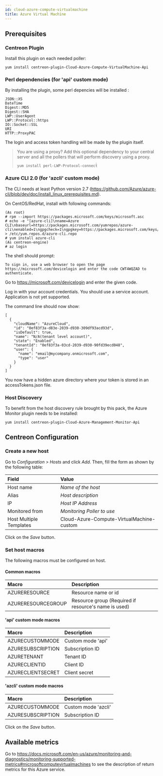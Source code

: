 ```yaml
---
id: cloud-azure-compute-virtualmachine
title: Azure Virtual Machine
---
```


## Prerequisites

### Centreon Plugin

Install this plugin on each needed poller:

``` shell
yum install centreon-plugin-Cloud-Azure-Compute-VirtualMachine-Api
```

### Perl dependencies (for 'api' custom mode)

By installing the plugin, some perl depencies will be installed :

    JSON::XS
    DateTime
    Digest::MD5
    Digest::SHA
    LWP::UserAgent
    LWP::Protocol::https
    IO::Socket::SSL
    URI
    HTTP::ProxyPAC

The login and access token handling will be made by the plugin itself.

> You are using a proxy? Add this optional dependency to your central server and all the pollers that will perform discovery using a proxy. 
>
> `yum install perl-LWP-Protocol-connect̀`

### Azure CLI 2.0 (for 'azcli' custom mode)

The CLI needs at least Python version 2.7
(<https://github.com/Azure/azure-cli/blob/dev/doc/install_linux_prerequisites.md>).

On CentOS/RedHat, install with following commands:

    (As root)
    # rpm --import https://packages.microsoft.com/keys/microsoft.asc
    # echo -e "[azure-cli]\nname=Azure CLI\nbaseurl=https://packages.microsoft.com/yumrepos/azure-cli\nenabled=1\ngpgcheck=1\ngpgkey=https://packages.microsoft.com/keys/microsoft.asc" > /etc/yum.repos.d/azure-cli.repo
    # yum install azure-cli
    (As centreon-engine)
    # az login

The shell should prompt:

    To sign in, use a web browser to open the page https://microsoft.com/devicelogin and enter the code CWT4WQZAD to authenticate.

Go to <https://microsoft.com/devicelogin> and enter the given code.

Log in with your account credentials. You should use a service account.
Application is not yet supported.

The command line should now show:

    [
      {
        "cloudName": "AzureCloud",
        "id": "0ef83f3a-d83e-2039-d930-309df93acd93d",
        "isDefault": true,
        "name": "N/A(tenant level account)",
        "state": "Enabled",
        "tenantId": "0ef83f3a-03cd-2039-d930-90fd39ecd048",
        "user": {
          "name": "email@mycompany.onmicrosoft.com",
          "type": "user"
        }
      }
    ]

You now have a hidden azure directory where your token is stored in an
accessTokens.json file.

### Host Discovery

To benefit from the host discovery rule brought by this pack, the Azure Monitor
plugin needs to be installed:

``` shell
yum install centreon-plugin-Cloud-Azure-Management-Monitor-Api
```

## Centreon Configuration

### Create a new host

Go to *Configuration \> Hosts* and click *Add*. Then, fill the form as shown by
the following table:

| Field                   | Value                                     |
| :---------------------- | :---------------------------------------- |
| Host name               | *Name of the host*                        |
| Alias                   | *Host description*                        |
| IP                      | *Host IP Address*                         |
| Monitored from          | *Monitoring Poller to use*                |
| Host Multiple Templates | Cloud-Azure-Compute-VirtualMachine-custom |

Click on the *Save* button.

### Set host macros

The following macros must be configured on host.

#### Common macros

| Macro              | Description                                          |
| :----------------- | :--------------------------------------------------- |
| AZURERESOURCE      | Resource name or id                                  |
| AZURERESOURCEGROUP | Resource group (Required if resource's name is used) |

#### 'api' custom mode macros

| Macro             | Description       |
| :---------------- | :---------------- |
| AZURECUSTOMMODE   | Custom mode 'api' |
| AZURESUBSCRIPTION | Subscription ID   |
| AZURETENANT       | Tenant ID         |
| AZURECLIENTID     | Client ID         |
| AZURECLIENTSECRET | Client secret     |

#### 'azcli' custom mode macros

| Macro             | Description         |
| :---------------- | :------------------ |
| AZURECUSTOMMODE   | Custom mode 'azcli' |
| AZURESUBSCRIPTION | Subscription ID     |

Click on the *Save* button.

## Available metrics

Go to
<https://docs.microsoft.com/en-us/azure/monitoring-and-diagnostics/monitoring-supported-metrics#microsoftcomputevirtualmachines>
to see the description of return metrics for this Azure service.
